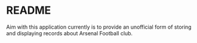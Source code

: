 # README

Aim with this application currently is to provide an unofficial form of storing and displaying records about Arsenal Football club.
